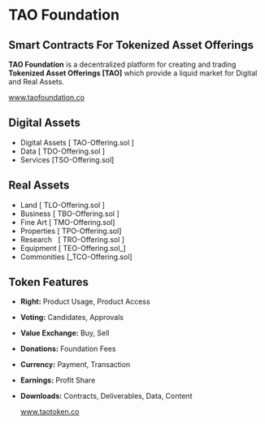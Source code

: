 # TAO Foundation
## Smart Contracts For Tokenized Asset Offerings

**TAO Foundation** is a decentralized platform for creating and trading **Tokenized Asset Offerings [TAO]** which provide a liquid market for Digital and Real Assets.

  www.taofoundation.co

## Digital Assets
* Digital Assets [ TAO-Offering.sol ]
* Data [ TDO-Offering.sol ]
* Services [TSO-Offering.sol]

## Real Assets
* Land [ TLO-Offering.sol ]
* Business [ TBO-Offering.sol ]
* Fine Art [ TMO-Offering.sol]
* Properties [ TPO-Offering.sol]
* Research   [ TRO-Offering.sol ]
* Equipment [ TEO-Offering.sol_]
* Commonities [_TCO-Offering.sol]

## Token Features
* **Right:** Product Usage, Product Access
* **Voting:** Candidates, Approvals
* **Value Exchange:** Buy, Sell
* **Donations:** Foundation Fees
* **Currency:** Payment, Transaction
* **Earnings:** Profit Share
* **Downloads:** Contracts, Deliverables, Data, Content

  www.taotoken.co
